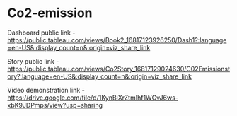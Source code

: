 # Co2-emission


Dashboard public link - https://public.tableau.com/views/Book2_16817123926250/Dash1?:language=en-US&:display_count=n&:origin=viz_share_link

Story public link - https://public.tableau.com/views/Co2Story_16817129024630/C02Emissionstory?:language=en-US&:display_count=n&:origin=viz_share_link

Video demonstration link - https://drive.google.com/file/d/1KynBiXrZtmIhf1WGvJ6ws-xbK9JDPmps/view?usp=sharing
